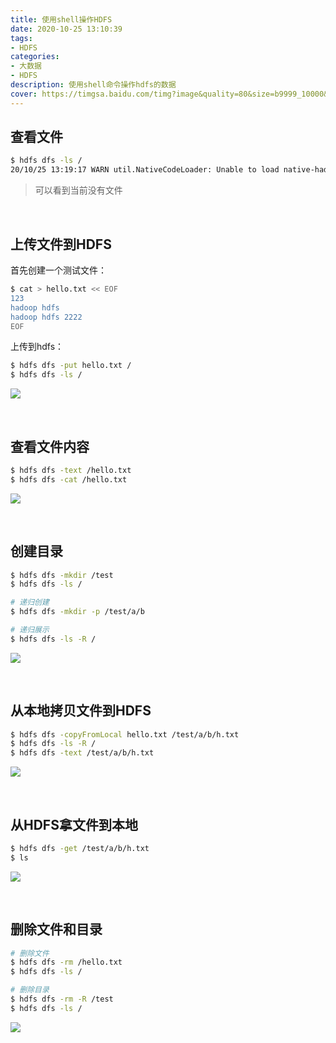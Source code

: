 ```yaml
---
title: 使用shell操作HDFS
date: 2020-10-25 13:10:39
tags:
- HDFS
categories:
- 大数据
- HDFS
description: 使用shell命令操作hdfs的数据
cover: https://timgsa.baidu.com/timg?image&quality=80&size=b9999_10000&sec=1603612760848&di=0cea9339eafad636168163c22cf0efd1&imgtype=0&src=http%3A%2F%2F05.imgmini.eastday.com%2Fmobile%2F20170204%2F20170204191726_c6d9284321172acb0baa79aab390f4ff_1.jpeg
---
```




## 查看文件

```bash
$ hdfs dfs -ls /
20/10/25 13:19:17 WARN util.NativeCodeLoader: Unable to load native-hadoop library for your platform... using builtin-java classes where applicable
```



> 可以看到当前没有文件



<br>



## 上传文件到HDFS

首先创建一个测试文件：

```bash
$ cat > hello.txt << EOF
123
hadoop hdfs
hadoop hdfs 2222
EOF
```



上传到hdfs：

```bash
$ hdfs dfs -put hello.txt /
$ hdfs dfs -ls /
```

![](put.png)



<br>



## 查看文件内容

```bash
$ hdfs dfs -text /hello.txt
$ hdfs dfs -cat /hello.txt
```

![](txt.png)



<br>



## 创建目录

```bash
$ hdfs dfs -mkdir /test
$ hdfs dfs -ls /

# 递归创建
$ hdfs dfs -mkdir -p /test/a/b

# 递归展示
$ hdfs dfs -ls -R /
```

![](mkdir.png)



<br>



## 从本地拷贝文件到HDFS

```bash
$ hdfs dfs -copyFromLocal hello.txt /test/a/b/h.txt
$ hdfs dfs -ls -R /
$ hdfs dfs -text /test/a/b/h.txt
```

![](copy.png)



<br>



## 从HDFS拿文件到本地

```bash
$ hdfs dfs -get /test/a/b/h.txt
$ ls
```

![](get.png)



<br>



## 删除文件和目录

```bash
# 删除文件
$ hdfs dfs -rm /hello.txt
$ hdfs dfs -ls /

# 删除目录
$ hdfs dfs -rm -R /test
$ hdfs dfs -ls /
```

![](delete.png)

